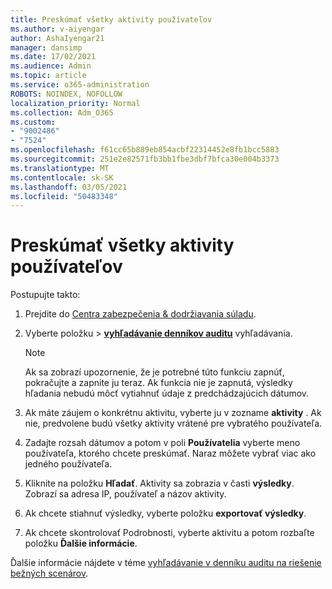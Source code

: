 ```yaml
---
title: Preskúmať všetky aktivity používateľov
ms.author: v-aiyengar
author: AshaIyengar21
manager: dansimp
ms.date: 17/02/2021
ms.audience: Admin
ms.topic: article
ms.service: o365-administration
ROBOTS: NOINDEX, NOFOLLOW
localization_priority: Normal
ms.collection: Adm_O365
ms.custom:
- "9002486"
- "7524"
ms.openlocfilehash: f61cc65b889eb854acbf22314452e8fb1bcc5883
ms.sourcegitcommit: 251e2e82571fb3bb1fbe3dbf7bfca30e004b3373
ms.translationtype: MT
ms.contentlocale: sk-SK
ms.lasthandoff: 03/05/2021
ms.locfileid: "50483348"
---
```

# <a name="investigate-all-the-users-activities"></a>Preskúmať všetky aktivity používateľov

Postupujte takto:

1. Prejdite do [Centra zabezpečenia & dodržiavania súladu](https://go.microsoft.com/fwlink/p/?linkid=2077143).
1. Vyberte položku  >  **[vyhľadávanie denníkov auditu](https://go.microsoft.com/fwlink/?linkid=2103759)** vyhľadávania.
    > [!NOTE]
    > Ak sa zobrazí upozornenie, že je potrebné túto funkciu zapnúť, pokračujte a zapnite ju teraz. Ak funkcia nie je zapnutá, výsledky hľadania nebudú môcť vytiahnuť údaje z predchádzajúcich dátumov.

1. Ak máte záujem o konkrétnu aktivitu, vyberte ju v zozname **aktivity** . Ak nie, predvolene budú všetky aktivity vrátené pre vybratého používateľa.
1. Zadajte rozsah dátumov a potom v poli **Používatelia** vyberte meno používateľa, ktorého chcete preskúmať. Naraz môžete vybrať viac ako jedného používateľa.
1. Kliknite na položku **Hľadať**. Aktivity sa zobrazia v časti **výsledky**. Zobrazí sa adresa IP, používateľ a názov aktivity.
1. Ak chcete stiahnuť výsledky, vyberte položku **exportovať výsledky**.
1. Ak chcete skontrolovať Podrobnosti, vyberte aktivitu a potom rozbaľte položku **Ďalšie informácie**.

Ďalšie informácie nájdete v téme [vyhľadávanie v denníku auditu na riešenie bežných scenárov](https://go.microsoft.com/fwlink/?linkid=2103944).